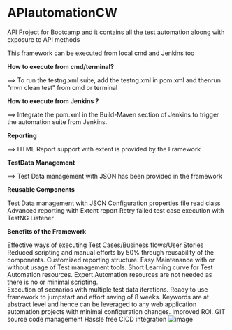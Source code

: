 # APIautomationCW
API Project for Bootcamp and it contains all the test automation aloong with exposure to API methods

This framework can be executed from local cmd and Jenkins too

**How to execute from cmd/terminal?**

==> To run the testng.xml suite, add the testng.xml in pom.xml and thenrun "mvn clean test" from cmd or terminal

**How to execute from Jenkins ?**

==> Integrate the pom.xml in the Build-Maven section of Jenkins to trigger the automation suite from Jenkins.

**Reporting**

==> HTML Report support with extent is provided by the Framework


**TestData Management**

==> Test Data management with JSON has been provided in the framework

**Reusable Components**

Test Data management with JSON 
Configuration properties file read class
Advanced reporting with Extent report
Retry failed test case execution with TestNG Listener


**Benefits of the Framework**

Effective ways of executing Test Cases/Business flows/User Stories 
Reduced scripting and manual efforts by 50% through reusability of the components.
Customized reporting structure.
Easy Maintenance with or without usage of Test management tools.
Short Learning curve for Test Automation resources.
Expert Automation resources are not needed as there is no or minimal scripting.                     
Execution of scenarios with multiple test data iterations.
Ready to use framework to jumpstart and effort saving of 8 weeks.
Keywords are at abstract level and hence can be leveraged to any web application automation projects with minimal configuration changes.
Improved ROI.
GIT source code management
Hassle free CICD integration
![image](https://user-images.githubusercontent.com/53897612/234453979-38f36089-7d41-4b9e-ad32-f14e453eb66d.png)



